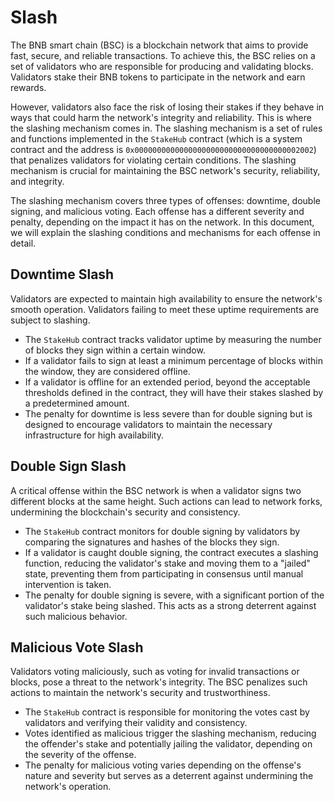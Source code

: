 # Slash

The BNB smart chain (BSC) is a blockchain network that aims to provide fast, secure, and reliable transactions. To
achieve this, the BSC relies on a set of validators who are responsible for producing and validating blocks. Validators
stake their BNB tokens to participate in the network and earn rewards.

However, validators also face the risk of losing their stakes if they behave in ways that could harm the network's
integrity and reliability. This is where the slashing mechanism comes in. The slashing mechanism is a set of rules and
functions implemented in the `StakeHub` contract 
(which is a system contract and the address is `0x0000000000000000000000000000000000002002`) 
that penalizes validators for violating certain conditions. The
slashing mechanism is crucial for maintaining the BSC network's security, reliability, and integrity.

The slashing mechanism covers three types of offenses: downtime, double signing, and malicious voting. Each offense has
a different severity and penalty, depending on the impact it has on the network. In this document, we will explain the
slashing conditions and mechanisms for each offense in detail.

## Downtime Slash

Validators are expected to maintain high availability to ensure the network's smooth operation. Validators failing to
meet these uptime requirements are subject to slashing.

- The `StakeHub` contract tracks validator uptime by measuring the number of blocks they sign within a certain window.
- If a validator fails to sign at least a minimum percentage of blocks within the window, they are considered offline.
- If a validator is offline for an extended period, beyond the acceptable thresholds defined in the contract, they will
  have their stakes slashed by a predetermined amount.
- The penalty for downtime is less severe than for double signing but is designed to encourage validators to maintain
  the necessary infrastructure for high availability.

## Double Sign Slash

A critical offense within the BSC network is when a validator signs two different blocks at the same height. Such
actions can lead to network forks, undermining the blockchain's security and consistency.

- The `StakeHub` contract monitors for double signing by validators by comparing the signatures and hashes of the blocks
  they sign.
- If a validator is caught double signing, the contract executes a slashing function, reducing the validator's stake and
  moving them to a "jailed" state, preventing them from participating in consensus until manual intervention is taken.
- The penalty for double signing is severe, with a significant portion of the validator's stake being slashed. This acts
  as a strong deterrent against such malicious behavior.

## Malicious Vote Slash

Validators voting maliciously, such as voting for invalid transactions or blocks, pose a threat to the network's
integrity. The BSC penalizes such actions to maintain the network's security and trustworthiness.

- The `StakeHub` contract is responsible for monitoring the votes cast by validators and verifying their validity and
  consistency.
- Votes identified as malicious trigger the slashing mechanism, reducing the offender's stake and potentially jailing
  the validator, depending on the severity of the offense.
- The penalty for malicious voting varies depending on the offense's nature and severity but serves as a deterrent
  against undermining the network's operation.